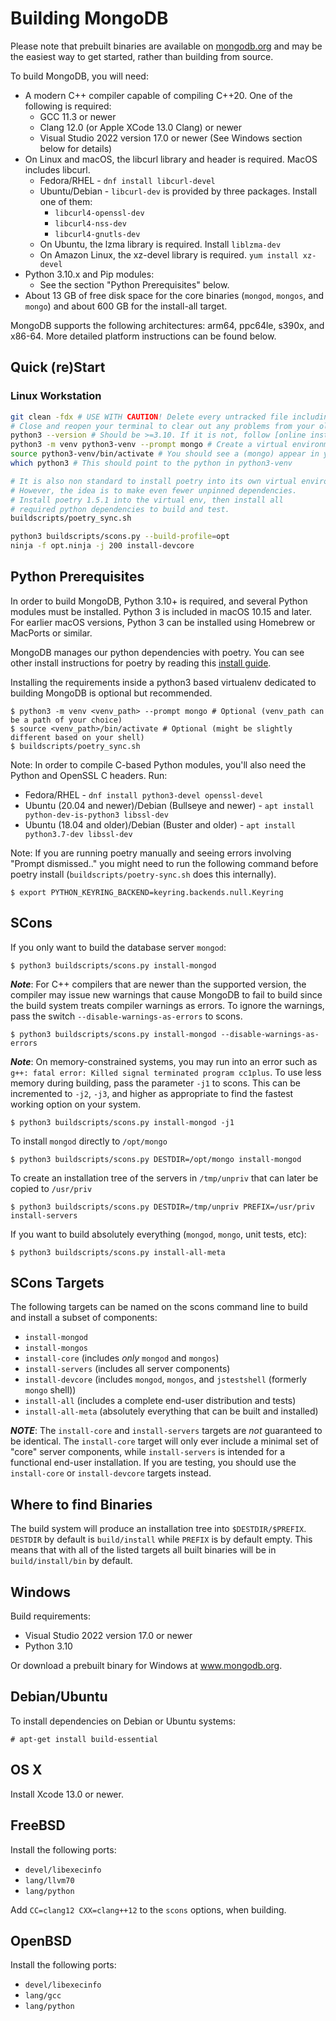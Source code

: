 # Building MongoDB

Please note that prebuilt binaries are available on
[mongodb.org](http://www.mongodb.org/downloads) and may be the easiest
way to get started, rather than building from source.

To build MongoDB, you will need:

- A modern C++ compiler capable of compiling C++20. One of the following is required:
  - GCC 11.3 or newer
  - Clang 12.0 (or Apple XCode 13.0 Clang) or newer
  - Visual Studio 2022 version 17.0 or newer (See Windows section below for details)
- On Linux and macOS, the libcurl library and header is required. MacOS includes libcurl.
  - Fedora/RHEL - `dnf install libcurl-devel`
  - Ubuntu/Debian - `libcurl-dev` is provided by three packages. Install one of them:
    - `libcurl4-openssl-dev`
    - `libcurl4-nss-dev`
    - `libcurl4-gnutls-dev`
  - On Ubuntu, the lzma library is required. Install `liblzma-dev`
  - On Amazon Linux, the xz-devel library is required. `yum install xz-devel`
- Python 3.10.x and Pip modules:
  - See the section "Python Prerequisites" below.
- About 13 GB of free disk space for the core binaries (`mongod`,
  `mongos`, and `mongo`) and about 600 GB for the install-all target.

MongoDB supports the following architectures: arm64, ppc64le, s390x,
and x86-64. More detailed platform instructions can be found below.

## Quick (re)Start

### Linux Workstation

```bash
git clean -fdx # USE WITH CAUTION! Delete every untracked file including .gitignored files (this is basically everything)
# Close and reopen your terminal to clear out any problems from your old environment
python3 --version # Should be >=3.10. If it is not, follow [online instructions](https://www.python.org/downloads/) to install python.
python3 -m venv python3-venv --prompt mongo # Create a virtual environment. "python3-venv" is non standard but it is kept since it is assumed elsewhere in our code.
source python3-venv/bin/activate # You should see a (mongo) appear in your terminal
which python3 # This should point to the python in python3-venv

# It is also non standard to install poetry into its own virtual environment.
# However, the idea is to make even fewer unpinned dependencies.
# Install poetry 1.5.1 into the virtual env, then install all
# required python dependencies to build and test.
buildscripts/poetry_sync.sh

python3 buildscripts/scons.py --build-profile=opt
ninja -f opt.ninja -j 200 install-devcore
```

## Python Prerequisites

In order to build MongoDB, Python 3.10+ is required, and several Python
modules must be installed. Python 3 is included in macOS 10.15 and later.
For earlier macOS versions, Python 3 can be installed using Homebrew or
MacPorts or similar.

MongoDB manages our python dependencies with poetry.
You can see other install instructions for poetry by reading this [install guide](https://python-poetry.org/).

Installing the requirements inside a python3 based virtualenv
dedicated to building MongoDB is optional but recommended.

    $ python3 -m venv <venv_path> --prompt mongo # Optional (venv_path can be a path of your choice)
    $ source <venv_path>/bin/activate # Optional (might be slightly different based on your shell)
    $ buildscripts/poetry_sync.sh

Note: In order to compile C-based Python modules, you'll also need the
Python and OpenSSL C headers. Run:

- Fedora/RHEL - `dnf install python3-devel openssl-devel`
- Ubuntu (20.04 and newer)/Debian (Bullseye and newer) - `apt install python-dev-is-python3 libssl-dev`
- Ubuntu (18.04 and older)/Debian (Buster and older) - `apt install python3.7-dev libssl-dev`

Note: If you are running poetry manually and seeing errors involving "Prompt
dismissed.." you might need to run the following command before poetry install
(`buildscripts/poetry-sync.sh` does this internally).

    $ export PYTHON_KEYRING_BACKEND=keyring.backends.null.Keyring

## SCons

If you only want to build the database server `mongod`:

    $ python3 buildscripts/scons.py install-mongod

**_Note_**: For C++ compilers that are newer than the supported
version, the compiler may issue new warnings that cause MongoDB to
fail to build since the build system treats compiler warnings as
errors. To ignore the warnings, pass the switch
`--disable-warnings-as-errors` to scons.

    $ python3 buildscripts/scons.py install-mongod --disable-warnings-as-errors

**_Note_**: On memory-constrained systems, you may run into an error such as `g++: fatal error: Killed signal terminated program cc1plus`. To use less memory during building, pass the parameter `-j1` to scons. This can be incremented to `-j2`, `-j3`, and higher as appropriate to find the fastest working option on your system.

    $ python3 buildscripts/scons.py install-mongod -j1

To install `mongod` directly to `/opt/mongo`

    $ python3 buildscripts/scons.py DESTDIR=/opt/mongo install-mongod

To create an installation tree of the servers in `/tmp/unpriv` that
can later be copied to `/usr/priv`

    $ python3 buildscripts/scons.py DESTDIR=/tmp/unpriv PREFIX=/usr/priv install-servers

If you want to build absolutely everything (`mongod`, `mongo`, unit
tests, etc):

    $ python3 buildscripts/scons.py install-all-meta

## SCons Targets

The following targets can be named on the scons command line to build and
install a subset of components:

- `install-mongod`
- `install-mongos`
- `install-core` (includes _only_ `mongod` and `mongos`)
- `install-servers` (includes all server components)
- `install-devcore` (includes `mongod`, `mongos`, and `jstestshell` (formerly `mongo` shell))
- `install-all` (includes a complete end-user distribution and tests)
- `install-all-meta` (absolutely everything that can be built and installed)

**_NOTE_**: The `install-core` and `install-servers` targets are _not_
guaranteed to be identical. The `install-core` target will only ever include a
minimal set of "core" server components, while `install-servers` is intended
for a functional end-user installation. If you are testing, you should use the
`install-core` or `install-devcore` targets instead.

## Where to find Binaries

The build system will produce an installation tree into
`$DESTDIR/$PREFIX`. `DESTDIR` by default is `build/install` while
`PREFIX` is by default empty. This means that with all of the listed
targets all built binaries will be in `build/install/bin` by default.

## Windows

Build requirements:

- Visual Studio 2022 version 17.0 or newer
- Python 3.10

Or download a prebuilt binary for Windows at www.mongodb.org.

## Debian/Ubuntu

To install dependencies on Debian or Ubuntu systems:

    # apt-get install build-essential

## OS X

Install Xcode 13.0 or newer.

## FreeBSD

Install the following ports:

- `devel/libexecinfo`
- `lang/llvm70`
- `lang/python`

Add `CC=clang12 CXX=clang++12` to the `scons` options, when building.

## OpenBSD

Install the following ports:

- `devel/libexecinfo`
- `lang/gcc`
- `lang/python`
